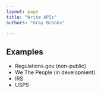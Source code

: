 ```yaml
---
layout: page
title: "Write APIs"
authors: "Gray Brooks"

---
```


## Examples
* Regulations.gov (non-public)
* We The People (in development)
* IRS
* USPS
